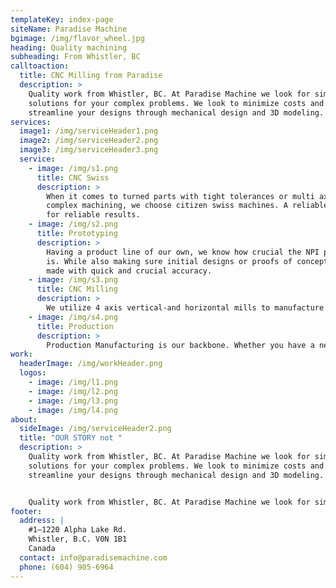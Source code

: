 ```yaml
---
templateKey: index-page
siteName: Paradise Machine
bgimage: /img/flavor_wheel.jpg
heading: Quality machining
subheading: From Whistler, BC
calltoaction:
  title: CNC Milling from Paradise
  description: >
    Quality work from Whistler, BC. At Paradise Machine we look for simple
    solutions for your complex problems. We look to minimize costs and
    streamline your designs through mechanical design and 3D modeling.
services:
  image1: /img/serviceHeader1.png
  image2: /img/serviceHeader2.png
  image3: /img/serviceHeader3.png
  service:
    - image: /img/s1.png
      title: CNC Swiss
      description: >
        When it comes to turned parts with tight tolerances or multi axis
        complex machining, we choose citizen swiss machines. A reliable machine
        for reliable results.
    - image: /img/s2.png
      title: Prototyping
      description: >
        Having a product line of our own, we know how crucial the NPI process
        is. While also making sure initial designs or proofs of concepts get
        made with quick and crucial accuracy.
    - image: /img/s3.png
      title: CNC Milling
      description: >
        We utilize 4 axis vertical-and horizontal mills to manufacture build-to-print prototypes and production. We choose to use modular tool fixtures to decrease tool up costs and allows us the adjustable in scheduling for quick turnarounds.
    - image: /img/s4.png
      title: Production
      description: >
        Production Manufacturing is our backbone. Whether you have a need for high mix with low volume or just high volume, we can manage either.
work:
  headerImage: /img/workHeader.png
  logos:
    - image: /img/l1.png
    - image: /img/l2.png
    - image: /img/l3.png
    - image: /img/l4.png
about:
  sideImage: /img/serviceHeader2.png
  title: "OUR STORY not "
  description: >
    Quality work from Whistler, BC. At Paradise Machine we look for simple
    solutions for your complex problems. We look to minimize costs and
    streamline your designs through mechanical design and 3D modeling. 


    Quality work from Whistler, BC. At Paradise Machine we look for simple solutions for your complex problems. 
footer:
  address: |
    #1–1220 Alpha Lake Rd.
    Whistler, B.C. V0N 1B1
    Canada
  contact: info@paradisemachine.com
  phone: (604) 905-6964
---
```

